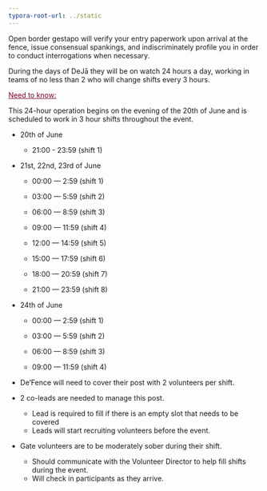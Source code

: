 ```yaml
---
typora-root-url: ../static
---
```


Open border gestapo will verify your entry paperwork upon arrival at the fence,  issue consensual spankings, and indiscriminately profile you in order to conduct interrogations when necessary.

During the days of DeJā they will be on watch 24 hours a day, working in teams of no less than 2 who will change shifts every 3 hours.



<span style="color:#77011e;"><u>Need to know:</u></span>

This 24-hour operation begins on the evening of the 20th of June and is scheduled to work in 3 hour shifts throughout the event.

- 20th of June

  - 21:00 - 23:59 (shift 1)



- 21st, 22nd, 23rd of June

  - 00:00 — 2:59 (shift 1)

  - 03:00 — 5:59 (shift 2)

  - 06:00 — 8:59 (shift 3)

  - 09:00 — 11:59 (shift 4)

  - 12:00 — 14:59 (shift 5)

  - 15:00 — 17:59 (shift 6)

  - 18:00 — 20:59 (shift 7)

  - 21:00 — 23:59 (shift 8)



- 24th of June

  - 00:00 — 2:59 (shift 1)

  - 03:00 — 5:59 (shift 2)

  - 06:00 — 8:59 (shift 3)

  - 09:00 — 11:59 (shift 4)



- De’Fence will need to cover their post with 2 volunteers per shift.

- 2 co-leads are needed to manage this post.

  - Lead  is required to fill if there is an empty slot that needs to be covered
  - Leads will start recruiting volunteers before the event.

- Gate volunteers are to be moderately sober during their shift.

  - Should communicate with the Volunteer Director to help fill shifts during the event.
  - Will check in participants as they arrive.


